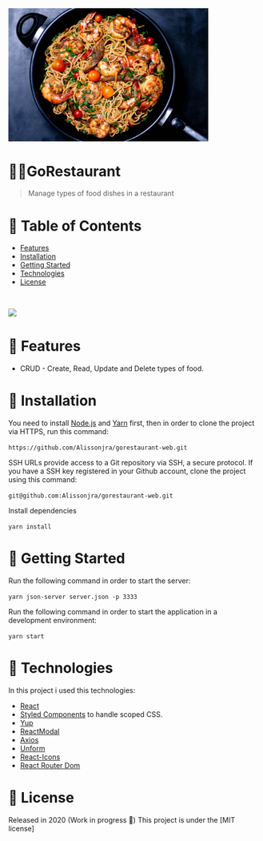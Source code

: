 
  <img src="/.github/food.jpg" width="400" heigth="400" />
  
  #  🍲🍝GoRestaurant

> Manage types of food dishes in a restaurant


# :pushpin: Table of Contents

* [Features](#rocket-features)
* [Installation](#construction_worker-installation)
* [Getting Started](#runner-getting-started)
* [Technologies](#hammer-technologies)
* [License](#closed_book-license)

<br />
<p align="left"><img src="/.github/restaurant.gif?raw=true" width="800"/></p>

# :rocket: Features
* CRUD - Create, Read, Update and Delete types of food.


# :construction_worker: Installation
You need to install [Node.js](https://nodejs.org/en/download/) and [Yarn](https://yarnpkg.com/) first, then in order to clone the project via HTTPS, run this command:

```https://github.com/Alissonjra/gorestaurant-web.git```

SSH URLs provide access to a Git repository via SSH, a secure protocol. If you have a SSH key registered in your Github account, clone the project using this command:

```git@github.com:Alissonjra/gorestaurant-web.git```

Install dependencies

```yarn install```

# :runner: Getting Started

Run the following command in order to start the server:

```yarn json-server server.json -p 3333```

Run the following command in order to start the application in a development environment:

```yarn start```

# :hammer: Technologies

In this project i used this technologies:

- [React](https://pt-br.reactjs.org/)
- [Styled Components](https://styled-components.com/) to handle scoped CSS.</br>
- [Yup](https://github.com/jquense/yup)
- [ReactModal](https://github.com/reactjs/react-modal)
- [Axios](https://github.com/axios/axios)
- [Unform](https://github.com/Rocketseat/unform)
- [React-Icons](https://react-icons.github.io/react-icons/)
- [React Router Dom](https://reactrouter.com/web/guides/quick-start)

# :closed_book: License
Released in 2020 (Work in progress 🚧)
This project is under the [MIT license]
